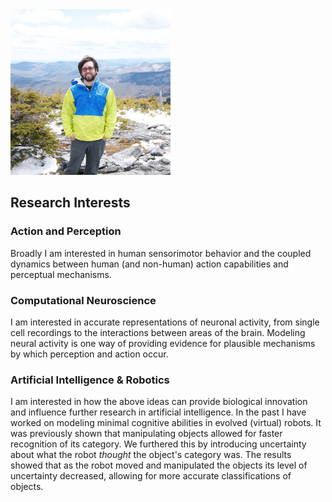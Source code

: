 <img src="https://github.com/natepowell81/natepowell81.github.io/blob/master/_images/me.png?raw=true" width="256">

## Research Interests


### Action and Perception

Broadly I am interested in human sensorimotor behavior and the coupled dynamics between human (and non-human) action capabilities and perceptual mechanisms. 

### Computational Neuroscience

I am interested in accurate representations of neuronal activity, from single cell recordings to the interactions between areas of the brain. Modeling neural activity is one way of providing evidence for plausible mechanisms by which perception and action occur. 

### Artificial Intelligence & Robotics

I am interested in how the above ideas can provide biological innovation and influence further research in artificial intelligence. In the past I have worked on modeling minimal cognitive abilities in evolved (virtual) robots. It was previously shown that manipulating objects allowed for faster recognition of its category. We furthered this by introducing uncertainty about what the robot *thought* the object's category was. The results showed that as the robot moved and manipulated the objects its level of uncertainty decreased, allowing for more accurate classifications of objects. 

